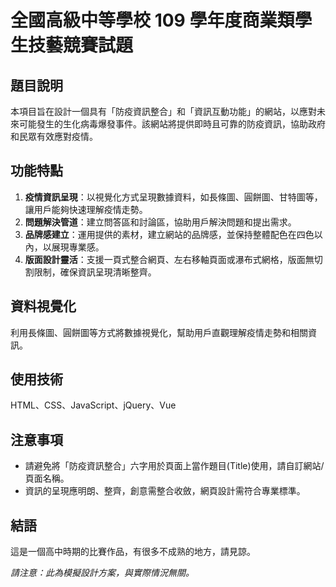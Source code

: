 # 全國高級中等學校 109 學年度商業類學生技藝競賽試題

## 題目說明

本項目旨在設計一個具有「防疫資訊整合」和「資訊互動功能」的網站，以應對未來可能發生的生化病毒爆發事件。該網站將提供即時且可靠的防疫資訊，協助政府和民眾有效應對疫情。

## 功能特點

1. **疫情資訊呈現**：以視覺化方式呈現數據資料，如長條圖、圓餅圖、甘特圖等，讓用戶能夠快速理解疫情走勢。
2. **問題解決管道**：建立問答區和討論區，協助用戶解決問題和提出需求。
3. **品牌感建立**：運用提供的素材，建立網站的品牌感，並保持整體配色在四色以內，以展現專業感。
4. **版面設計靈活**：支援一頁式整合網頁、左右移軸頁面或瀑布式網格，版面無切割限制，確保資訊呈現清晰整齊。

## 資料視覺化

利用長條圖、圓餅圖等方式將數據視覺化，幫助用戶直觀理解疫情走勢和相關資訊。

## 使用技術
HTML、CSS、JavaScript、jQuery、Vue

## 注意事項

- 請避免將「防疫資訊整合」六字用於頁面上當作題目(Title)使用，請自訂網站/頁面名稱。
- 資訊的呈現應明朗、整齊，創意需整合收斂，網頁設計需符合專業標準。

## 結語

這是一個高中時期的比賽作品，有很多不成熟的地方，請見諒。

*請注意：此為模擬設計方案，與實際情況無關。*

